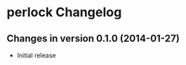 perlock Changelog
==================

Changes in version 0.1.0 (2014-01-27)
-------------------------------------

* Initial release
